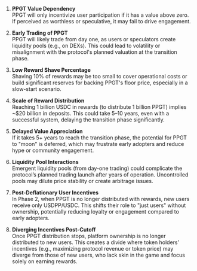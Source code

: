 1. **PPGT Value Dependency**  
   PPGT will only incentivize user participation if it has a value above zero. If perceived as worthless or speculative, it may fail to drive engagement.

2. **Early Trading of PPGT**  
   PPGT will likely trade from day one, as users or speculators create liquidity pools (e.g., on DEXs). This could lead to volatility or misalignment with the protocol's planned valuation at the transition phase.

3. **Low Reward Shave Percentage**  
   Shaving 10% of rewards may be too small to cover operational costs or build significant reserves for backing PPGT's floor price, especially in a slow-start scenario.

4. **Scale of Reward Distribution**  
   Reaching 1 billion USDC in rewards (to distribute 1 billion PPGT) implies ~$20 billion in deposits. This could take 5–10 years, even with a successful system, delaying the transition phase significantly.

5. **Delayed Value Appreciation**  
   If it takes 5+ years to reach the transition phase, the potential for PPGT to "moon" is deferred, which may frustrate early adopters and reduce hype or community engagement.

6. **Liquidity Pool Interactions**  
   Emergent liquidity pools (from day-one trading) could complicate the protocol’s planned trading launch after years of operation. Uncontrolled pools may dilute price stability or create arbitrage issues.

7. **Post-Deflationary User Incentives**  
   In Phase 2, when PPGT is no longer distributed with rewards, new users receive only USDPP/USDC. This shifts their role to "just users" without ownership, potentially reducing loyalty or engagement compared to early adopters.

8. **Diverging Incentives Post-Cutoff**  
   Once PPGT distribution stops, platform ownership is no longer distributed to new users. This creates a divide where token holders’ incentives (e.g., maximizing protocol revenue or token price) may diverge from those of new users, who lack skin in the game and focus solely on earning rewards.